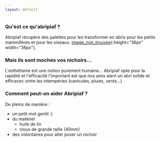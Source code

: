 ```yaml
---
layout: default
---
```


### Qu'est ce qu'abripiaf ?
Abripiaf récupère des palettes pour les transformer en abris pour les petits mammifères et pour les oiseaux.
[image_non_trouvee](/explication.png){:height="36px" width="36px"}.
   
### Mais ils sont moches vos nichoirs... 
L'esthétisme est une notion purement humaine... Abripiaf opte pour la rapidité et l'efficacité l'important est que nos amis aient un abri solide et efficacec ontre les intempéries (canicules, pluies, vents...)
    
### Comment peut-on aider Abripiaf ?
De pleins de manière :
- un petit mot gentil :)
- du matériel 
   - huile de lin
   - clous de grande taille (40mm)
- des volontaires pour aller poser un nichoir
